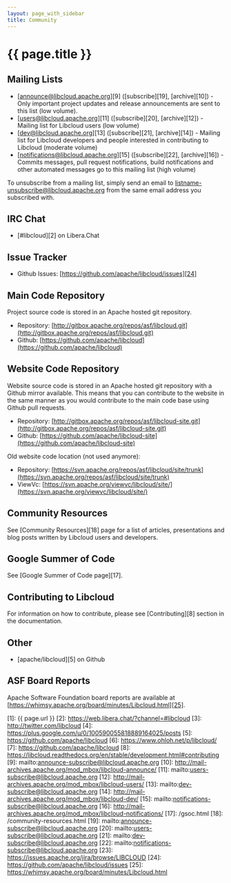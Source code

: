 ```yaml
---
layout: page_with_sidebar
title: Community
---
```


# {{ page.title }}

## Mailing Lists

* [announce@libcloud.apache.org][9] ([subscribe][19], [archive][10]) - Only important project
  updates and release announcements are sent to this list (low volume).
* [users@libcloud.apache.org][11] ([subscribe][20], [archive][12]) - Mailing list for Libcloud
  users (low volume)
* [dev@libcloud.apache.org][13] ([subscribe][21], [archive][14]) - Mailing list for Libcloud
  developers and people interested in contributing to Libcloud (moderate volume)
* [notifications@libcloud.apache.org][15] ([subscribe][22], [archive][16]) - Commits messages, pull
  request notifications, build notifications and other automated messages go
  to this mailing list (high volume)

To unsubscribe from a mailing list, simply send an email to
listname-unsubscribe@libcloud.apache.org from the same email address you
subscribed with.

## IRC Chat

* [#libcloud][2] on Libera.Chat

## Issue Tracker

* Github Issues: [https://github.com/apache/libcloud/issues][24]

## Main Code Repository

Project source code is stored in an Apache hosted git repository.

* Repository: [http://gitbox.apache.org/repos/asf/libcloud.git](http://gitbox.apache.org/repos/asf/libcloud.git)
* Github: [https://github.com/apache/libcloud](https://github.com/apache/libcloud)

## Website Code Repository

Website source code is stored in an Apache hosted git repository with a Github
mirror available. This means that you can contribute to the website in the same
manner as you would contribute to the main code base using Github pull requests.

* Repository: [http://gitbox.apache.org/repos/asf/libcloud-site.git](http://gitbox.apache.org/repos/asf/libcloud-site.git)
* Github: [https://github.com/apache/libcloud-site](https://github.com/apache/libcloud-site)

Old website code location (not used anymore):

* Repository: [https://svn.apache.org/repos/asf/libcloud/site/trunk](https://svn.apache.org/repos/asf/libcloud/site/trunk)
* ViewVc: [https://svn.apache.org/viewvc/libcloud/site/](https://svn.apache.org/viewvc/libcloud/site/)

## Community Resources

See [Community Resources][18] page for a list of articles, presentations and
blog posts written by Libcloud users and developers.

## Google Summer of Code

See [Google Summer of Code page][17].

## Contributing to Libcloud

For information on how to contribute, please see [Contributing][8] section in
the documentation.

## Other

* [apache/libcloud][5] on Github

## ASF Board Reports

Apache Software Foundation board reports are available at [https://whimsy.apache.org/board/minutes/Libcloud.html][25].

[1]: {{ page.url }}
[2]: https://web.libera.chat/?channel=#libcloud
[3]: http://twitter.com/libcloud
[4]: https://plus.google.com/u/0/100590055818889164025/posts
[5]: https://github.com/apache/libcloud
[6]: https://www.ohloh.net/p/libcloud/
[7]: https://github.com/apache/libcloud
[8]: https://libcloud.readthedocs.org/en/stable/development.html#contributing
[9]: mailto:announce-subscribe@libcloud.apache.org
[10]: http://mail-archives.apache.org/mod_mbox/libcloud-announce/
[11]: mailto:users-subscribe@libcloud.apache.org
[12]: http://mail-archives.apache.org/mod_mbox/libcloud-users/
[13]: mailto:dev-subscribe@libcloud.apache.org
[14]: http://mail-archives.apache.org/mod_mbox/libcloud-dev/
[15]: mailto:notifications-subscribe@libcloud.apache.org
[16]: http://mail-archives.apache.org/mod_mbox/libcloud-notifications/
[17]: /gsoc.html
[18]: /community-resources.html
[19]: mailto:announce-subscribe@libcloud.apache.org
[20]: mailto:users-subscribe@libcloud.apache.org
[21]: mailto:dev-subscribe@libcloud.apache.org
[22]: mailto:notifications-subscribe@libcloud.apache.org
[23]: https://issues.apache.org/jira/browse/LIBCLOUD
[24]: https://github.com/apache/libcloud/issues
[25]: https://whimsy.apache.org/board/minutes/Libcloud.html
